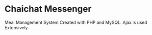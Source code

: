 Chaichat Messenger
====================

Meal Management System Created with PHP and MySQL. Ajax is used Extensively.